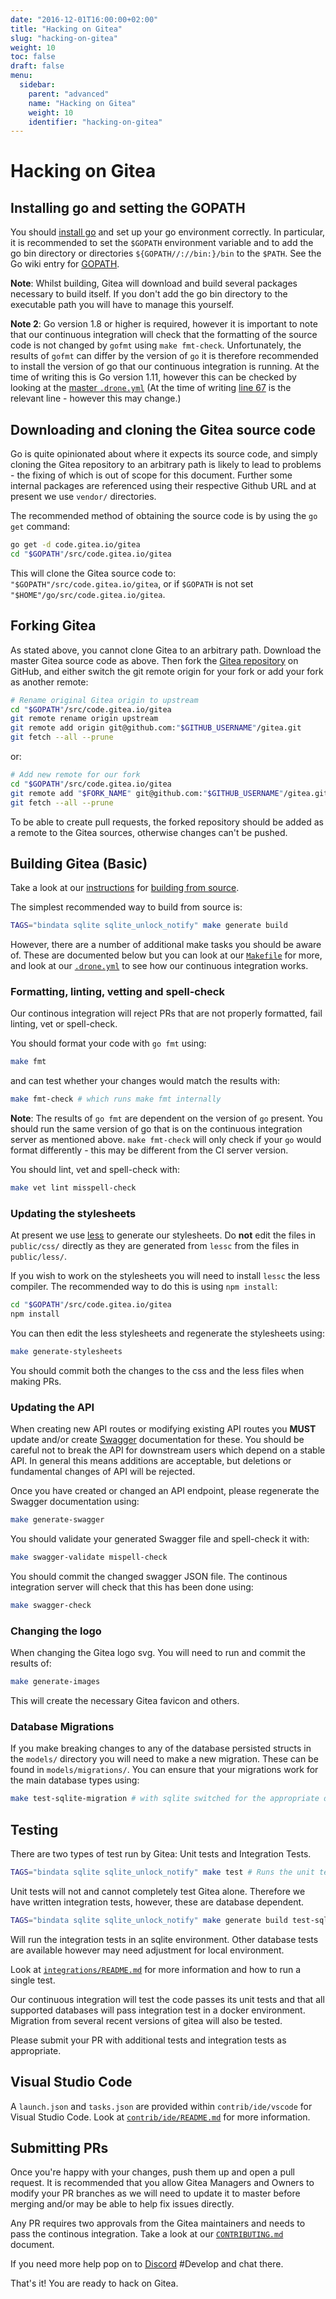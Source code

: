 ```yaml
---
date: "2016-12-01T16:00:00+02:00"
title: "Hacking on Gitea"
slug: "hacking-on-gitea"
weight: 10
toc: false
draft: false
menu:
  sidebar:
    parent: "advanced"
    name: "Hacking on Gitea"
    weight: 10
    identifier: "hacking-on-gitea"
---
```


# Hacking on Gitea

## Installing go and setting the GOPATH

You should [install go](https://golang.org/doc/install) and set up your go
environment correctly. In particular, it is recommended to set the `$GOPATH`
environment variable and to add the go bin directory or directories
`${GOPATH//://bin:}/bin` to the `$PATH`. See the Go wiki entry for
[GOPATH](https://github.com/golang/go/wiki/GOPATH).

**Note**: Whilst building, Gitea will download and build several packages
necessary to build itself. If you don't add the go bin directory to the
executable path you will have to manage this yourself.

**Note 2**: Go version 1.8 or higher is required, however it is important
to note that our continuous integration will check that the formatting of the
source code is not changed by `gofmt` using `make fmt-check`. Unfortunately,
the results of `gofmt` can differ by the version of `go` it is therefore
recommended to install the version of go that our continuous integration is
running. At the time of writing this is Go version 1.11, however this can be
checked by looking at the
[master `.drone.yml`](https://github.com/go-gitea/gitea/blob/master/.drone.yml)
(At the time of writing
[line 67](https://github.com/go-gitea/gitea/blob/8917d66571a95f3da232a0c27bc1300210d10fde/.drone.yml#L67)
is the relevant line - however this may change.)

## Downloading and cloning the Gitea source code

Go is quite opinionated about where it expects its source code, and simply
cloning the Gitea repository to an arbitrary path is likely to lead to
problems - the fixing of which is out of scope for this document. Further some
internal packages are referenced using their respective Github URL and at
present we use `vendor/` directories.

The recommended method of obtaining the source code is by using the `go get` command:

```bash
go get -d code.gitea.io/gitea
cd "$GOPATH"/src/code.gitea.io/gitea
```

This will clone the Gitea source code to: `"$GOPATH"/src/code.gitea.io/gitea`, or if `$GOPATH`
is not set `"$HOME"/go/src/code.gitea.io/gitea`.

## Forking Gitea

As stated above, you cannot clone Gitea to an arbitrary path. Download the master Gitea source
code as above. Then fork the [Gitea repository](https://github.com/go-gitea/gitea) on GitHub,
and either switch the git remote origin for your fork or add your fork as another remote:

```bash
# Rename original Gitea origin to upstream
cd "$GOPATH"/src/code.gitea.io/gitea
git remote rename origin upstream
git remote add origin git@github.com:"$GITHUB_USERNAME"/gitea.git
git fetch --all --prune
```

or:

```bash
# Add new remote for our fork
cd "$GOPATH"/src/code.gitea.io/gitea
git remote add "$FORK_NAME" git@github.com:"$GITHUB_USERNAME"/gitea.git
git fetch --all --prune
```

To be able to create pull requests, the forked repository should be added as a remote
to the Gitea sources, otherwise changes can't be pushed.

## Building Gitea (Basic)

Take a look at our
<a href='{{< relref "doc/installation/form-source.en-us.md" >}}'>instructions</a>
for <a href='{{< relref "doc/installation/form-source.en-us.md" >}}'>building
from source</a>.

The simplest recommended way to build from source is:

```bash
TAGS="bindata sqlite sqlite_unlock_notify" make generate build
```

However, there are a number of additional make tasks you should be aware of.
These are documented below but you can look at our
[`Makefile`](https://github.com/go-gitea/gitea/blob/master/Makefile) for more,
and look at our
[`.drone.yml`](https://github.com/go-gitea/gitea/blob/master/.drone.yml) to see
how our continuous integration works.

### Formatting, linting, vetting and spell-check

Our continous integration will reject PRs that are not properly formatted, fail
linting, vet or spell-check.

You should format your code with `go fmt` using:

```bash
make fmt
```

and can test whether your changes would match the results with:

```bash
make fmt-check # which runs make fmt internally
```

**Note**: The results of `go fmt` are dependent on the version of `go` present.
You should run the same version of go that is on the continuous integration
server as mentioned above. `make fmt-check` will only check if your `go` would
format differently - this may be different from the CI server version.

You should lint, vet and spell-check with:

```bash
make vet lint misspell-check
```

### Updating the stylesheets

At present we use [less](http://lesscss.org/) to generate our stylesheets. Do
**not** edit the files in `public/css/` directly as they are generated from
`lessc` from the files in `public/less/`.

If you wish to work on the stylesheets you will need to install `lessc` the
less compiler. The recommended way to do this is using `npm install`:

```bash
cd "$GOPATH"/src/code.gitea.io/gitea
npm install
```

You can then edit the less stylesheets and regenerate the stylesheets using:

```bash
make generate-stylesheets
```

You should commit both the changes to the css and the less files when making
PRs.

### Updating the API

When creating new API routes or modifying existing API routes you **MUST**
update and/or create [Swagger](https://swagger.io/docs/specification/2-0/what-is-swagger/)
documentation for these. You should be careful not to break the API for
downstream users which depend on a stable API. In general this means additions
are acceptable, but deletions or fundamental changes of API will be rejected.

Once you have created or changed an API endpoint, please regenerate the Swagger
documentation using:

```bash
make generate-swagger
```

You should validate your generated Swagger file and spell-check it with:

```bash
make swagger-validate mispell-check
```

You should commit the changed swagger JSON file. The continous integration
server will check that this has been done using:

```bash
make swagger-check
```

### Changing the logo

When changing the Gitea logo svg. You will need to run and commit the results
of:

```bash
make generate-images
```

This will create the necessary Gitea favicon and others.

### Database Migrations

If you make breaking changes to any of the database persisted structs in the
`models/` directory you will need to make a new migration. These can be found
in `models/migrations/`. You can ensure that your migrations work for the main
database types using:

```bash
make test-sqlite-migration # with sqlite switched for the appropriate database
```

## Testing

There are two types of test run by Gitea: Unit tests and Integration Tests.

```bash
TAGS="bindata sqlite sqlite_unlock_notify" make test # Runs the unit tests
```

Unit tests will not and cannot completely test Gitea alone. Therefore we
have written integration tests, however, these are database dependent.

```bash
TAGS="bindata sqlite sqlite_unlock_notify" make generate build test-sqlite
```

Will run the integration tests in an sqlite environment. Other database tests
are available however may need adjustment for local environment. 

Look at
[`integrations/README.md`](https://github.com/go-gitea/gitea/blob/master/integrations/README.md)
for more information and how to run a single test.

Our continuous integration will test the code passes its unit tests and that
all supported databases will pass integration test in a docker environment.
Migration from several recent versions of gitea will also be tested.

Please submit your PR with additional tests and integration tests as
appropriate.

## Visual Studio Code

A `launch.json` and `tasks.json` are provided within `contrib/ide/vscode` for
Visual Studio Code. Look at
[`contrib/ide/README.md`](https://github.com/go-gitea/gitea/blob/master/contrib/ide/README.md)
for more information.

## Submitting PRs

Once you're happy with your changes, push them up and open a pull request. It
is recommended that you allow Gitea Managers and Owners to modify your PR
branches as we will need to update it to master before merging and/or may be
able to help fix issues directly.

Any PR requires two approvals from the Gitea maintainers and needs to pass the
continous integration. Take a look at our
[`CONTRIBUTING.md`](https://github.com/go-gitea/gitea/blob/master/CONTRIBUTING.md)
document.

If you need more help pop on to [Discord](https://discord.gg/NsatcWJ) #Develop
and chat there.

That's it! You are ready to hack on Gitea.
